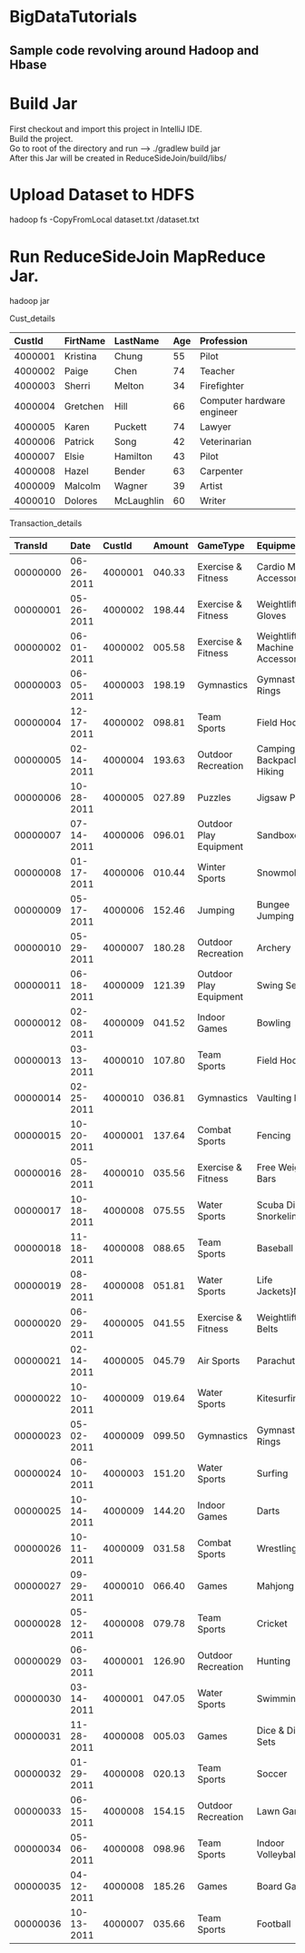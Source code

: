 # BigDataTutorials
## Sample code revolving around Hadoop and Hbase 


# Build Jar
First checkout and import this project in IntelliJ IDE.\
Build the project.\
Go to root of the directory and run --> ./gradlew build jar\
After this Jar will be created in ReduceSideJoin/build/libs/


# Upload Dataset to HDFS
hadoop fs -CopyFromLocal dataset.txt /dataset.txt

# Run ReduceSideJoin MapReduce Jar.
hadoop jar <jarName> <inputDatasetPathAndFile> <outputDirectory>
  
  

Cust_details

| CustId | FirtName | LastName | Age | Profession |
|:-------| :--------| :--------| :---| :----------|
|4000001|Kristina|Chung|55|Pilot|
|4000002|Paige|Chen|74|Teacher|
|4000003|Sherri|Melton|34|Firefighter|
|4000004|Gretchen|Hill|66|Computer hardware engineer|
|4000005|Karen|Puckett|74|Lawyer|
|4000006|Patrick|Song|42|Veterinarian|
|4000007|Elsie|Hamilton|43|Pilot|
|4000008|Hazel|Bender|63|Carpenter|
|4000009|Malcolm|Wagner|39|Artist|
|4000010|Dolores|McLaughlin|60|Writer|

Transaction_details

| TransId| Date| CustId|Amount| GameType| Equipment| City| State| Mode|
|:-------| :---| :-----|:-----|:--------|:---------|:----|:-----|:----|
|00000000|06-26-2011|4000001|040.33|Exercise & Fitness|Cardio Machine Accessories|Clarksville|Tennessee|credit |
|00000001|05-26-2011|4000002|198.44|Exercise & Fitness|Weightlifting Gloves|Long Beach|California|credit |
|00000002|06-01-2011|4000002|005.58|Exercise & Fitness|Weightlifting Machine Accessories|Anaheim|California|credit |
|00000003|06-05-2011|4000003|198.19|Gymnastics|Gymnastics Rings|Milwaukee|Wisconsin|credit|
|00000004|12-17-2011|4000002|098.81|Team Sports|Field Hockey|Nashville|Tennessee|credit|
|00000005|02-14-2011|4000004|193.63|Outdoor Recreation|Camping & Backpacking & Hiking|Chicago|Illinois|credit |
|00000006|10-28-2011|4000005|027.89|Puzzles|Jigsaw Puzzles|Charleston|South Carolina|credit |
|00000007|07-14-2011|4000006|096.01|Outdoor Play Equipment|Sandboxes|Columbus|Ohio|credit |
|00000008|01-17-2011|4000006|010.44|Winter Sports|Snowmobiling|Des Moines|Iowa|credit |
|00000009|05-17-2011|4000006|152.46|Jumping|Bungee Jumping|St. Petersburg|Florida|credit |
|00000010|05-29-2011|4000007|180.28|Outdoor Recreation|Archery|Reno|Nevada|credit |
|00000011|06-18-2011|4000009|121.39|Outdoor Play Equipment|Swing Sets|Columbus|Ohio|credit |
|00000012|02-08-2011|4000009|041.52|Indoor Games|Bowling|San Francisco|California|credit|
|00000013|03-13-2011|4000010|107.80|Team Sports|Field Hockey|Honolulu|Hawaii|credit|
|00000014|02-25-2011|4000010|036.81|Gymnastics|Vaulting Horses|Los Angeles|California|credit|
|00000015|10-20-2011|4000001|137.64|Combat Sports|Fencing|Honolulu|Hawaii|credit|
|00000016|05-28-2011|4000010|035.56|Exercise & Fitness|Free Weight Bars|Columbia|South Carolina|credit|
|00000017|10-18-2011|4000008|075.55|Water Sports|Scuba Diving & Snorkeling|Omaha|Nebraska|credit|
|00000018|11-18-2011|4000008|088.65|Team Sports|Baseball|Salt Lake City|Utah|credit|
|00000019|08-28-2011|4000008|051.81|Water Sports|Life Jackets}Newark|New Jersey|credit|
|00000020|06-29-2011|4000005|041.55|Exercise & Fitness|Weightlifting Belts|New Orleans|Louisiana|credit|
|00000021|02-14-2011|4000005|045.79|Air Sports|Parachutes|New York|New York|credit|
|00000022|10-10-2011|4000009|019.64|Water Sports|Kitesurfing|Saint Paul|Minnesota|credit|
|00000023|05-02-2011|4000009|099.50|Gymnastics|Gymnastics Rings|Springfield|Illinois|credit|
|00000024|06-10-2011|4000003|151.20|Water Sports|Surfing|Plano|Texas|credit|
|00000025|10-14-2011|4000009|144.20|Indoor Games|Darts|Phoenix|Arizona|credit|
|00000026|10-11-2011|4000009|031.58|Combat Sports|Wrestling|Orange|California|credit|
|00000027|09-29-2011|4000010|066.40|Games|Mahjong|Fremont|California|credit|
|00000028|05-12-2011|4000008|079.78|Team Sports|Cricket|Lexington|Kentucky|credit|
|00000029|06-03-2011|4000001|126.90|Outdoor Recreation|Hunting|Phoenix|Arizona|credit|
|00000030|03-14-2011|4000001|047.05|Water Sports|Swimming|Lincoln|Nebraska|credit|
|00000031|11-28-2011|4000008|005.03|Games|Dice & Dice Sets|Los Angeles|California|credit|
|00000032|01-29-2011|4000008|020.13|Team Sports|Soccer|Springfield|Illinois|credit|
|00000033|06-15-2011|4000008|154.15|Outdoor Recreation|Lawn Games|Nashville|Tennessee|credit|
|00000034|05-06-2011|4000008|098.96|Team Sports|Indoor Volleyball|Atlanta|Georgia,|Credit|
|00000035|04-12-2011|4000008|185.26|Games|Board Games|Centennial|Colorado|credit|
|00000036|10-13-2011|4000007|035.66|Team Sports|Football|Saint Paul|Minnesota|credit|

